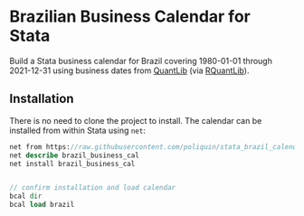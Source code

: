 Brazilian Business Calendar for Stata
=====================================

Build a Stata business calendar for Brazil covering 1980-01-01 through
2021-12-31 using business dates from [QuantLib][ql] (via [RQuantLib][rq]).


## Installation

There is no need to clone the project to install. The calendar can be
installed from within Stata using `net`:

```stata
net from https://raw.githubusercontent.com/poliquin/stata_brazil_calendar/main/out/
net describe brazil_business_cal
net install brazil_business_cal


// confirm installation and load calendar
bcal dir
bcal load brazil
```


[ql]: https://www.quantlib.org
[rq]: https://cran.r-project.org/web/packages/RQuantLib/index.html
